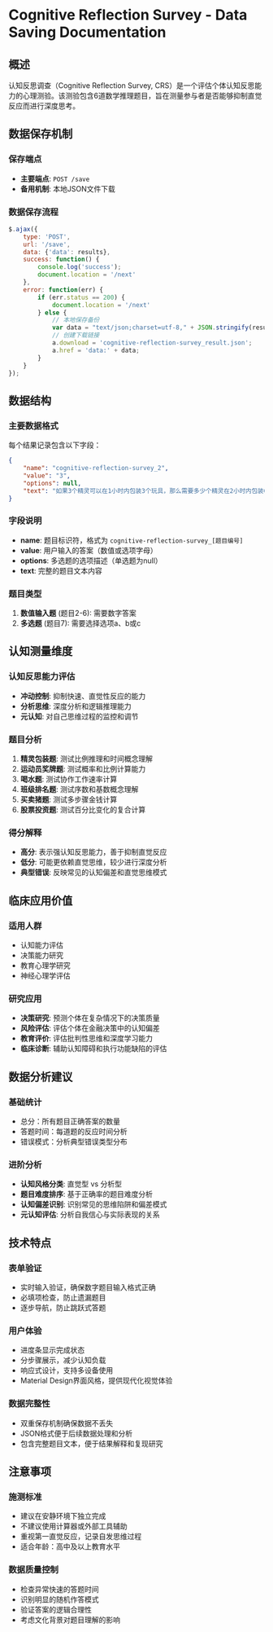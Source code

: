 # Cognitive Reflection Survey - Data Saving Documentation

## 概述
认知反思调查（Cognitive Reflection Survey, CRS）是一个评估个体认知反思能力的心理测验。该测验包含6道数学推理题目，旨在测量参与者是否能够抑制直觉反应而进行深度思考。

## 数据保存机制

### 保存端点
- **主要端点**: `POST /save`
- **备用机制**: 本地JSON文件下载

### 数据保存流程
```javascript
$.ajax({
    type: 'POST',
    url: '/save',
    data: {'data': results},
    success: function() {
        console.log('success');
        document.location = '/next'
    },
    error: function(err) {
        if (err.status == 200) {
            document.location = '/next'
        } else {
            // 本地保存备份
            var data = "text/json;charset=utf-8," + JSON.stringify(results);
            // 创建下载链接
            a.download = 'cognitive-reflection-survey_result.json';
            a.href = 'data:' + data;
        }
    }
});
```

## 数据结构

### 主要数据格式
每个结果记录包含以下字段：
```json
{
    "name": "cognitive-reflection-survey_2", 
    "value": "3",
    "options": null,
    "text": "如果3个精灵可以在1小时内包装3个玩具，那么需要多少个精灵在2小时内包装6个玩具？<br><br><strong>答案</strong>：_____ 个精灵"
}
```

### 字段说明
- **name**: 题目标识符，格式为 `cognitive-reflection-survey_[题目编号]`
- **value**: 用户输入的答案（数值或选项字母）
- **options**: 多选题的选项描述（单选题为null）
- **text**: 完整的题目文本内容

### 题目类型
1. **数值输入题** (题目2-6): 需要数字答案
2. **多选题** (题目7): 需要选择选项a、b或c

## 认知测量维度

### 认知反思能力评估
- **冲动控制**: 抑制快速、直觉性反应的能力
- **分析思维**: 深度分析和逻辑推理能力
- **元认知**: 对自己思维过程的监控和调节

### 题目分析
1. **精灵包装题**: 测试比例推理和时间概念理解
2. **运动员奖牌题**: 测试概率和比例计算能力
3. **喝水题**: 测试协作工作速率计算
4. **班级排名题**: 测试序数和基数概念理解
5. **买卖猪题**: 测试多步骤金钱计算
6. **股票投资题**: 测试百分比变化的复合计算

### 得分解释
- **高分**: 表示强认知反思能力，善于抑制直觉反应
- **低分**: 可能更依赖直觉思维，较少进行深度分析
- **典型错误**: 反映常见的认知偏差和直觉思维模式

## 临床应用价值

### 适用人群
- 认知能力评估
- 决策能力研究
- 教育心理学研究
- 神经心理学评估

### 研究应用
- **决策研究**: 预测个体在复杂情况下的决策质量
- **风险评估**: 评估个体在金融决策中的认知偏差
- **教育评价**: 评估批判性思维和深度学习能力
- **临床诊断**: 辅助认知障碍和执行功能缺陷的评估

## 数据分析建议

### 基础统计
- 总分：所有题目正确答案的数量
- 答题时间：每道题的反应时间分析
- 错误模式：分析典型错误类型分布

### 进阶分析
- **认知风格分类**: 直觉型 vs 分析型
- **题目难度排序**: 基于正确率的题目难度分析
- **认知偏差识别**: 识别常见的思维陷阱和偏差模式
- **元认知评估**: 分析自我信心与实际表现的关系

## 技术特点

### 表单验证
- 实时输入验证，确保数字题目输入格式正确
- 必填项检查，防止遗漏题目
- 逐步导航，防止跳跃式答题

### 用户体验
- 进度条显示完成状态
- 分步骤展示，减少认知负载
- 响应式设计，支持多设备使用
- Material Design界面风格，提供现代化视觉体验

### 数据完整性
- 双重保存机制确保数据不丢失
- JSON格式便于后续数据处理和分析
- 包含完整题目文本，便于结果解释和复现研究

## 注意事项

### 施测标准
- 建议在安静环境下独立完成
- 不建议使用计算器或外部工具辅助
- 重视第一直觉反应，记录自发思维过程
- 适合年龄：高中及以上教育水平

### 数据质量控制
- 检查异常快速的答题时间
- 识别明显的随机作答模式
- 验证答案的逻辑合理性
- 考虑文化背景对题目理解的影响